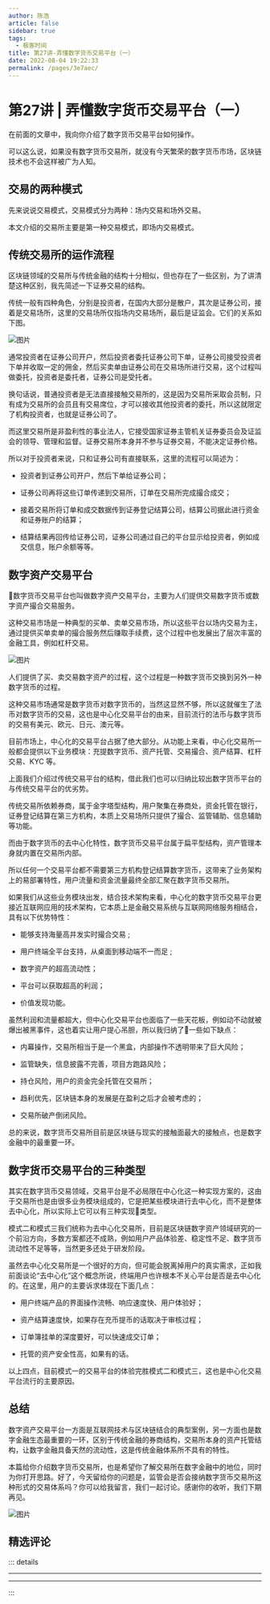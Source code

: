 ```yaml
---
author: 陈浩
article: false
sidebar: true
tags: 
  - 极客时间
title: 第27讲-弄懂数字货币交易平台（一）
date: 2022-08-04 19:22:33
permalink: /pages/3e7aec/
---
```

 
#         第27讲 | 弄懂数字货币交易平台（一）      
在前面的文章中，我向你介绍了数字货币交易平台如何操作。
可以这么说，如果没有数字货币交易所，就没有今天繁荣的数字货币市场，区块链技术也不会这样被广为人知。
## 交易的两种模式
先来说说交易模式，交易模式分为两种：场内交易和场外交易。
本文介绍的交易所主要是第一种交易模式，即场内交易模式。
## 传统交易所的运作流程
区块链领域的交易所与传统金融的结构十分相似，但也存在了一些区别，为了讲清楚这种区别，我先简述一下证券交易的结构。
传统一般有四种角色，分别是投资者，在国内大部分是散户，其次是证券公司，接着是交易场所，这里的交易场所仅指场内交易场所，最后是证监会。它们的关系如下图。
![图片](https://static001.geekbang.org/resource/image/76/37/76886d161ba82de5fc8a65a815024437.png)
通常投资者在证券公司开户，然后投资者委托证券公司下单，证券公司接受投资者下单并收取一定的佣金，然后买卖单由证券公司在交易场所进行交易，这个过程叫做委托，投资者是委托者，证券公司是受托者。
换句话说，普通投资者是无法直接接触交易所的，这是因为交易所采取会员制，只有成为交易所的会员且有交易席位，才可以接收其他投资者的委托，所以这就限定了机构投资者，也就是证券公司了。
而这里交易所是非盈利性的事业法人，它接受国家证券主管机关证券委员会及证监会的领导、管理和监督。证券交易所本身并不参与证券交易，不能决定证券价格。
所以对于投资者来说，只和证券公司有直接联系，这里的流程可以简述为： 
- 投资者到证券公司开户，然后下单给证券公司；
- 证券公司再将这些订单传递到交易所，订单在交易所完成撮合成交；
- 接着交易所将订单和成交数据传到证券登记结算公司，结算公司据此进行资金和证券账户的结算；
- 结算结果再回传给证券公司，证券公司通过自己的平台显示给投资者，例如成交信息，账户余额等等。
## 数字资产交易平台
数字货币交易平台也叫做数字资产交易平台，主要为人们提供交易数字货币或数字资产撮合交易服务。
这种交易市场是一种典型的买单、卖单交易市场，所以这些平台以场内交易为主，通过提供买单卖单的撮合服务然后赚取手续费，这个过程中也发展出了层次丰富的金融工具，例如杠杆交易。
![图片](https://static001.geekbang.org/resource/image/f6/55/f60764ab401d56c3734b431bae314255.png)
人们提供了买、卖交易数字资产的过程，这个过程是一种数字货币交换到另外一种数字货币的过程。
这种交易市场通常是数字货币对数字货币的，当然这显然不够，所以这就催生了法币对数字货币的交易，这也是中心化交易平台的由来，目前流行的法币与数字货币的交易有美元、欧元、日元、澳元等。
目前市场上，中心化的交易平台占据了绝大部分。从功能上来看，中心化交易所一般都会提供以下业务模块：充提数字货币、资产托管、交易撮合、资产结算、杠杆交易、KYC 等。
上面我们介绍过传统交易平台的结构，借此我们也可以归纳比较出数字货币平台的与传统交易平台的优劣势。
传统交易所依赖券商，属于金字塔型结构，用户聚集在券商处，资金托管在银行，证券登记结算在第三方机构，本质上交易场所只提供了撮合、监管辅助、信息辅助等功能。
而由于数字货币的去中心化特性，数字货币交易平台属于扁平型结构，资产管理本身就内置在交易所内部。
所以任何一个交易平台都不需要第三方机构登记结算数字货币，这带来了业务架构上的易部署特性，用户流量和资金流量最终全部汇聚在数字货币交易所。
如果我们从这些业务模块出发，结合技术架构来看，中心化的数字货币交易平台更接近互联网应用的技术架构，它本质上是金融交易系统与互联网网络服务相结合，具有以下优势特性：
- 能够支持海量高并发实时撮合交易 ;
- 用户终端全平台支持，从桌面到移动端不一而足 ;
- 数字资产的超高流动性；
- 平台可以获取超高的利润；
- 价值发现功能。
虽然利润和流量都超大，但中心化交易平台也面临了一些天花板，例如动不动就被爆出被黑事件，这也着实让用户提心吊胆，所以我归纳了一些如下缺点：
- 内幕操作，交易所相当于是一个黑盒，内部操作不透明带来了巨大风险；
- 监管缺失，信息披露不完善，项目方跑路风险；
- 持仓风险，用户的资金完全托管在交易所；
- 趋利优先，区块链本身的发展是在盈利之后才会被考虑的；
- 交易所破产倒闭风险。
总的来说，数字货币交易所目前是区块链与现实的接触面最大的接触点，也是数字金融中的最重要一环。
## 数字货币交易平台的三种类型
其实在数字货币交易领域，交易平台是不必局限在中心化这一种实现方案的，这由于交易所也是由很多业务模块组成的，它是把某些模块进行去中心化，而不是整体去中心化，所以实际上它可以有三种实现类型。
模式二和模式三我们统称为去中心化交易所，目前是区块链数字资产领域研究的一个前沿方向，多数方案都还不成熟，例如用户产品体验差、稳定性不足、数字货币流动性不足等等，当然更多还处于研发阶段。
虽然去中心化交易所是一个很好的方向，但可能会脱离掉用户的真实需求，正如我前面谈论“去中心化”这个概念所说，终端用户也许根本不关心平台是否是去中心化的。在这里，用户的主要诉求体现在下面几点：
- 用户终端产品的界面操作流畅、响应速度快、用户体验好；
- 资产结算速度快，如果存在充币提币的话取决于审核过程；
- 订单簿挂单的深度要好，可以快速成交订单；
- 托管的资产安全性高，如果有的话。
以上四点，目前模式一的交易平台的体验完胜模式二和模式三，这也是中心化交易平台流行的主要原因。
## 总结
数字资产交易平台一方面是互联网技术与区块链结合的典型案例，另一方面也是数字金融生态最重要的一环，区别于传统金融的券商结构，交易所本身的资产托管结构，让数字金融具备天然的流动性，这是传统金融体系所不具有的特性。
本篇给你介绍数字货币交易所，也是希望你了解交易所在数字金融中的地位，同时为你打开思路。好了，今天留给你的问题是，监管会是否会接纳数字货币交易所这种形式的交易体系吗？你可以给我留言，我们一起讨论。感谢你的收听，我们下期再见。
![图片](https://static001.geekbang.org/resource/image/25/b7/25d35548526eefde68b5490cf13f83b7.jpg)
精选评论 
 ------- 
 ::: details 
<a style='font-size:1.5em;font-weight:bold'></a> 


 ----- 
<a style='font-size:1.5em;font-weight:bold'></a> 


 ----- 
:::